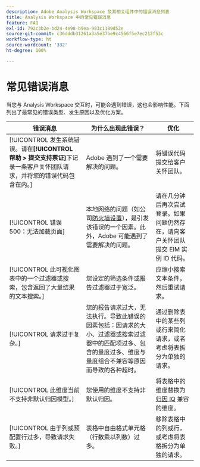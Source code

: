 ```yaml
---
description: Adobe Analysis Workspace 及其相关组件中的错误消息列表
title: Analysis Workspace 中的常见错误消息
feature: FAQ
exl-id: 792c3b2e-bd24-4e98-b9ea-983c1189d52e
source-git-commit: c36dddb31261a3a5e37be9c4566f5e7ec212f53c
workflow-type: ht
source-wordcount: '332'
ht-degree: 100%

---
```


# 常见错误消息

当您与 Analysis Workspace 交互时，可能会遇到错误，这也会影响性能。下面列出了最常见的错误类型、发生原因以及优化方案。

| 错误消息 | 为什么出现此错误？ | 优化 |
| --- | --- | --- |
| [!UICONTROL 发生系统错误。请在&#x200B;**[!UICONTROL 帮助 > 提交支持票证]**&#x200B;下记录一条客户关怀团队请求，并将您的错误代码包含在内。] | Adobe 遇到了一个需要解决的问题。 | 将错误代码提交给客户关怀团队。 |
| [!UICONTROL 错误 500：无法加载页面] | 本地网络的问题（如公司[防火墙设置](https://experienceleague.adobe.com/docs/analytics/technotes/ip-addresses.html?lang=zh-Hans)），是引发该错误的一个因素。此外，Adobe 可能遇到了需要解决的问题。 | 请在几分钟后再次尝试登录。如果问题仍然存在，请向客户关怀团队提交 EIM 实例 ID 代码。 |
| [!UICONTROL 此可视化图表中的一个过滤器或搜索，包含返回了大量结果的文本搜索。] | 您设定的筛选条件或报告过滤器过于宽泛。 | 应缩小搜索文本条件，然后重试请求。 |
| [!UICONTROL 请求过于复杂。] | 您的报告请求过大，无法执行。导致此错误的因素包括：因请求的大小、过滤器或搜索过滤器中的匹配项过多、包含的量度过多、维度与量度组合不兼容等原因而导致的各种超时。 | 通过删除表中的某些列或行来简化请求，或者考虑将表拆分为单独的请求。 |
| [!UICONTROL 此维度当前不支持非默认归因模型。] | 您使用的维度不支持非默认归因。 | 将表格中的维度替换为[归因 IQ](/help/analysis-workspace/attribution/overview.md) 兼容的维度。 |
| [!UICONTROL 由于列或预配置行过多，导致请求失败。] | 表格中自由格式单元格（行数乘以列数）过多。 | 移除表格中的列或行，或考虑将表格拆分为单独的请求。 |
